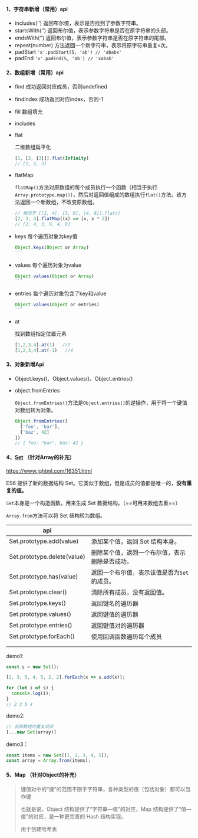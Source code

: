 #### 1、字符串新增（常用）api

- includes(‘’)	返回布尔值，表示是否找到了参数字符串。
- startsWith(‘’) 返回布尔值，表示参数字符串是否在原字符串的头部。
- endsWith(‘’)  返回布尔值，表示参数字符串是否在原字符串的尾部。
- repeat(number)  方法返回一个新字符串，表示将原字符串重复`n`次。
- padStart  `'x'.padStart(5, 'ab') // 'ababx'`
- padEnd    `'x'.padEnd(5, 'ab') // 'xabab'`

#### 2、数组新增（常用）api

- find  成功返回对应成员，否则undefined

- findIndex  成功返回对应index，否则-1

- fill 数组填充

- includes

- flat  

	二维数组扁平化

	```js
	[1, [2, [3]]].flat(Infinity)
	// [1, 2, 3]
	```

- flatMap  

	`flatMap()`方法对原数组的每个成员执行一个函数（相当于执行`Array.prototype.map()`），然后对返回值组成的数组执行`flat()`方法。该方法返回一个新数组，不改变原数组。

	```js
	// 相当于 [[2, 4], [3, 6], [4, 8]].flat()
	[2, 3, 4].flatMap((x) => [x, x * 2])
	// [2, 4, 3, 6, 4, 8]
	```

	

- keys 每个遍历对象为key值

	````js
	Object.keys(Object or Array)
	```

- values 每个遍历对象为value

	````js
	Object.values(Object or Array)
	```

- entries 每个遍历对象包含了key和value

	````js
	Object.values(Object or entries)
	```

- at  

	找到数组指定位置元素

	```js
	[1,2,3,4].at(1)   //2
	[1,2,3,4].at(-1)   //4
	```
	

#### 3、对象新增Api

- Object.keys()、Object.values()、Object.entries()

- object.fromEntries

	`Object.fromEntries()`方法是`Object.entries()`的逆操作，用于将一个键值对数组转为对象。

	```js
	Object.fromEntries([
	  ['foo', 'bar'],
	  ['baz', 42]
	])
	// { foo: "bar", baz: 42 }
	```

#### 4、[Set](https://es6.ruanyifeng.com/#docs/set-map) （针对Array的补充）

https://www.jqhtml.com/16351.html

ES6 提供了新的数据结构 Set。它类似于数组，但是成员的值都是唯一的，**没有重复的值。**

`Set`本身是一个构造函数，用来生成 Set 数据结构。（==可用来数组去重==）

`Array.from`方法可以将 Set 结构转为数组。

| api                         |                                                |
| --------------------------- | ---------------------------------------------- |
| Set.prototype.add(value)    | 添加某个值，返回 Set 结构本身。                |
| Set.prototype.delete(value) | 删除某个值，返回一个布尔值，表示删除是否成功。 |
| Set.prototype.has(value)    | 返回一个布尔值，表示该值是否为`Set`的成员。    |
| Set.prototype.clear()       | 清除所有成员，没有返回值。                     |
| Set.prototype.keys()        | 返回键名的遍历器                               |
| Set.prototype.values()      | 返回键值的遍历器                               |
| Set.prototype.entries()     | 返回键值对的遍历器                             |
| Set.prototype.forEach()     | 使用回调函数遍历每个成员                       |
|                             |                                                |
|                             |                                                |

demo1:

```js
const s = new Set();

[2, 3, 5, 4, 5, 2, 2].forEach(x => s.add(x));

for (let i of s) {
  console.log(i);
}
// 2 3 5 4
```

demo2:

```js
// 去除数组的重复成员
[...new Set(array)]
```

demo3：

```js
const items = new Set([1, 2, 3, 4, 5]);
const array = Array.from(items);
```

#### 5、Map （针对Object的补充）

> 键值对中的“键”的范围不限于字符串，各种类型的值（包括对象）都可以当作键
>
> 也就是说，Object 结构提供了“字符串—值”的对应，Map 结构提供了“值—值”的对应，是一种更完善的 Hash 结构实现。
>
> 用于创建哈希表

